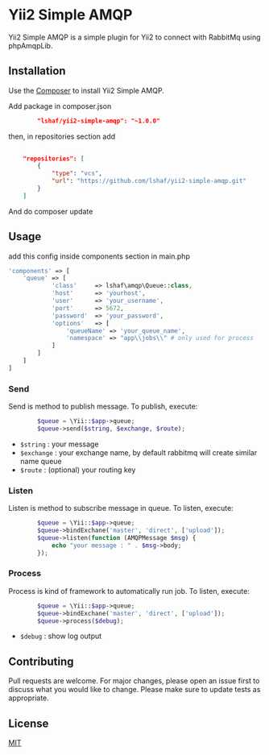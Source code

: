 # Yii2 Simple AMQP

Yii2 Simple AMQP is a simple plugin for Yii2 to connect with RabbitMq using phpAmqpLib.

## Installation

Use the [Composer](https://getcomposer.org/) to install Yii2 Simple AMQP.

Add package in composer.json 

```json
        "lshaf/yii2-simple-amqp": "~1.0.0"
```

then, in repositories section add 

```json
        
    "repositories": [
        {
            "type": "vcs",
            "url": "https://github.com/lshaf/yii2-simple-amqp.git"
        }
    ]
```
And do composer update 

## Usage

add this config inside components section in main.php 

```php
'components' => [
    'queue' => [
            'class'     => lshaf\amqp\Queue::class,
            'host'      => 'yourhost',
            'user'      => 'your_username',
            'port'      => 5672,
            'password'  => 'your_password',
            'options'   => [
                'queueName' => 'your_queue_name',
                'namespace' => "app\\jobs\\" # only used for process
            ]
        ]
    ]
]
```

### Send  
Send is method to publish message. To publish, execute:
```php
        $queue = \Yii::$app->queue;
        $queue->send($string, $exchange, $route);
```

- `$string` : your message
- `$exchange` : your exchange name, by default rabbitmq will create similar name queue
- `$route` : (optional) your routing key

### Listen  
Listen is method to subscribe message in queue. To listen, execute:
```php
        $queue = \Yii::$app->queue;
        $queue->bindExchane('master', 'direct', ['upload']);
        $queue->listen(function (AMQPMessage $msg) {
            echo "your message : " . $msg->body;
        });
```
### Process  
Process is kind of framework to automatically run job. To listen, execute:
```php
        $queue = \Yii::$app->queue;
        $queue->bindExchane('master', 'direct', ['upload']);
        $queue->process($debug);
```

- `$debug` : show log output

## Contributing
Pull requests are welcome. For major changes, please open an issue first to discuss what you would like to change.
Please make sure to update tests as appropriate.

## License
[MIT](https://choosealicense.com/licenses/mit/)
